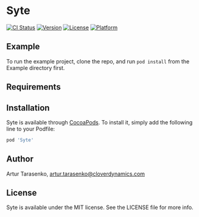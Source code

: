 # Syte

[![CI Status](https://img.shields.io/travis/alexvnukov/Syte.svg?style=flat)](https://travis-ci.org/alexvnukov/Syte)
[![Version](https://img.shields.io/cocoapods/v/Syte.svg?style=flat)](https://cocoapods.org/pods/Syte)
[![License](https://img.shields.io/cocoapods/l/Syte.svg?style=flat)](https://cocoapods.org/pods/Syte)
[![Platform](https://img.shields.io/cocoapods/p/Syte.svg?style=flat)](https://cocoapods.org/pods/Syte)

## Example

To run the example project, clone the repo, and run `pod install` from the Example directory first.

## Requirements

## Installation

Syte is available through [CocoaPods](https://cocoapods.org). To install
it, simply add the following line to your Podfile:

```ruby
pod 'Syte'
```

## Author

Artur Tarasenko, artur.tarasenko@cloverdynamics.com

## License

Syte is available under the MIT license. See the LICENSE file for more info.
